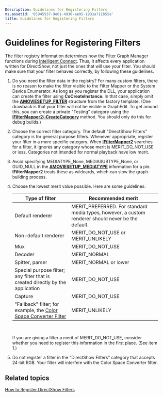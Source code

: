```yaml
---
Description: Guidelines for Registering Filters
ms.assetid: '05945937-9e01-4930-ae95-1931a711b55e'
title: Guidelines for Registering Filters
---
```


# Guidelines for Registering Filters

The filter registry information determines how the Filter Graph Manager functions during [Intelligent Connect](intelligent-connect.md). Thus, it affects every application written for DirectShow, not just the ones that will use your filter. You should make sure that your filter behaves correctly, by following these guidelines.

1.  Do you need the filter data in the registry? For many custom filters, there is no reason to make the filter visible to the Filter Mapper or the System Device Enumerator. As long as you register the DLL, your application can create the filter using **CoCreateInstance**. In that case, simply omit the [**AMOVIESETUP\_FILTER**](amoviesetup-filter.md) structure from the factory template. (One drawback is that your filter will not be visible in GraphEdit. To get around this, you can create a private "Testing" category using the [**IFilterMapper2::CreateCategory**](ifiltermapper2-createcategory.md) method. You should only do this for debug builds.)
2.  Choose the correct filter category. The default "DirectShow Filters" category is for general purpose filters. Whenever appropriate, register your filter in a more specific category. When [**IFilterMapper2**](ifiltermapper2.md) searches for a filter, it ignores any category whose merit is MERIT\_DO\_NOT\_USE or less. Categories not intended for normal playback have low merit.
3.  Avoid specifying MEDIATYPE\_None, MEDIASUBTYPE\_None, or GUID\_NULL in the [**AMOVIESETUP\_MEDIATYPE**](amoviesetup-mediatype.md) information for a pin. **IFilterMapper2** treats these as wildcards, which can slow the graph-building process.
4.  Choose the lowest merit value possible. Here are some guidelines:

    | Type of filter                                                                                       | Recommended merit                                                                                   |
    |------------------------------------------------------------------------------------------------------|-----------------------------------------------------------------------------------------------------|
    | Default renderer                                                                                     | MERIT\_PREFERRED. For standard media types, however, a custom renderer should never be the default. |
    | Non-default renderer                                                                                 | MERIT\_DO\_NOT\_USE or MERIT\_UNLIKELY                                                              |
    | Mux                                                                                                  | MERIT\_DO\_NOT\_USE                                                                                 |
    | Decoder                                                                                              | MERIT\_NORMAL                                                                                       |
    | Spitter, parser                                                                                      | MERIT\_NORMAL or lower                                                                              |
    | Special purpose filter; any filter that is created directly by the application                       | MERIT\_DO\_NOT\_USE                                                                                 |
    | Capture                                                                                              | MERIT\_DO\_NOT\_USE                                                                                 |
    | "Fallback" filter; for example, the [Color Space Converter Filter](color-space-converter-filter.md) | MERIT\_UNLIKELY                                                                                     |

    

     

    If you are giving a filter a merit of MERIT\_DO\_NOT\_USE, consider whether you need to register this information in the first place. (See item 1.)

5.  Do not register a filter in the "DirectShow Filters" category that accepts 24-bit RGB. Your filter will interfere with the Color Space Converter filter.

## Related topics

<dl> <dt>

[How to Register DirectShow Filters](how-to-register-directshow-filters.md)
</dt> </dl>

 

 



